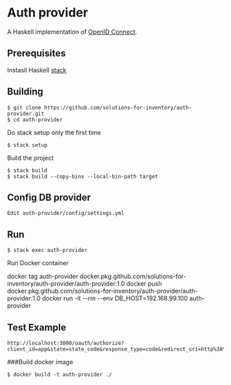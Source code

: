 Auth provider
=============

A Haskell implementation of [OpenID Connect](http://openid.net/connect/).

Prerequisites
-------------
Instasll Haskell [stack](https://docs.haskellstack.org/en/stable/README/#how-to-install)

Building
--------

    $ git clone https://github.com/solutions-for-inventory/auth-provider.git
    $ cd auth-provider

Do stack setup only the first time

    $ stack setup

Build the project

    $ stack build
    $ stack build --copy-bins --local-bin-path target

Config DB provider
-------------------

    Edit auth-provider/config/settings.yml

Run
-------------------
    $ stack exec auth-provider

Run Docker container

docker tag auth-provider docker.pkg.github.com/solutions-for-inventory/auth-provider/auth-provider:1.0
docker push docker.pkg.github.com/solutions-for-inventory/auth-provider/auth-provider:1.0
docker run -it --rm  --env DB_HOST=192.168.99.100 auth-provider

Test Example
-------------------

    http://localhost:3000/oauth/authorize?client_id=app&state=state_code&response_type=code&redirect_uri=http%3A%2F%2Flocalhost:8080/app



###Build docker image
```
$ docker build -t auth-provider ./ 
```
